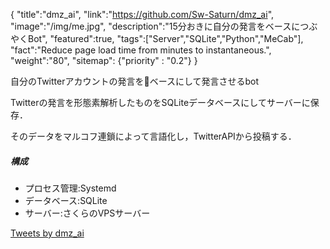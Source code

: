 {
    "title":"dmz_ai",
    "link":"https://github.com/Sw-Saturn/dmz_ai",
    "image":"/img/me.jpg",
    "description":"15分おきに自分の発言をベースにつぶやくBot",
    "featured":true,
    "tags":["Server","SQLite","Python","MeCab"],
    "fact":"Reduce page load time from minutes to instantaneous.",
    "weight":"80",
    "sitemap": {"priority" : "0.2"}
}

自分のTwitterアカウントの発言をベースにして発言させるbot

Twitterの発言を形態素解析したものをSQLiteデータベースにしてサーバーに保存．

そのデータをマルコフ連鎖によって言語化し，TwitterAPIから投稿する．

##### 構成
- プロセス管理:Systemd
- データベース:SQLite
- サーバー:さくらのVPSサーバー

<a class="twitter-timeline" width=60% height="500px" href="https://twitter.com/dmz_ai?ref_src=twsrc%5Etfw">Tweets by dmz_ai</a> <script async src="https://platform.twitter.com/widgets.js" charset="utf-8"></script>